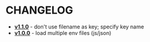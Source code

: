 # CHANGELOG

* **[v1.1.0](/tags/v1.1.0)** - don't use filename as key; specify key name
* **[v1.0.0](/tags/v1.0.0)** - load multiple env files (js/json)
